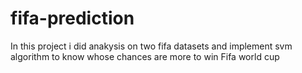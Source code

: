 # fifa-prediction

In this project i did anakysis on two fifa datasets and implement svm algorithm to know whose chances are more to win Fifa world cup
